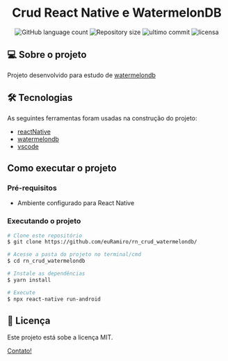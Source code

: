 <h1 align="center">
    Crud React Native e WatermelonDB
</h1>

<p align="center">
<img alt="GitHub language count" src="https://img.shields.io/github/languages/count/euRamiro/rn_crud_watermelondb"/>

<img alt="Repository size" src="https://img.shields.io/github/repo-size/euRamiro/rn_crud_watermelondb"/>
<img alt="ultimo commit" src="https://img.shields.io/github/last-commit/euRamiro/rn_crud_watermelondb"/>  
<img alt="licensa" src="https://img.shields.io/github/license/euRamiro/rn_crud_watermelondb"/>
 </P>

## 💻 Sobre o projeto

Projeto desenvolvido para estudo de [watermelondb]

## 🛠 Tecnologias

As seguintes ferramentas foram usadas na construção do projeto:

- [reactNative]
- [watermelondb]
- [vscode]

## Como executar o projeto

### Pré-requisitos

- Ambiente configurado para React Native

### Executando o projeto

```bash
# Clone este repositório
$ git clone https://github.com/euRamiro/rn_crud_watermelondb/

# Acesse a pasta do projeto no terminal/cmd
$ cd rn_crud_watermelondb

# Instale as dependências
$ yarn install

# Execute
$ npx react-native run-android

```

## 📝 Licença

Este projeto está sobe a licença MIT.

[Contato!](https://www.linkedin.com/in/ramiro-da-silva-amorim/)

[reactnative]: https://reactnative.dev/
[watermelondb]: https://github.com/Nozbe/WatermelonDB
[vscode]: https://code.visualstudio.com/
[license]: https://opensource.org/licenses/MIT
